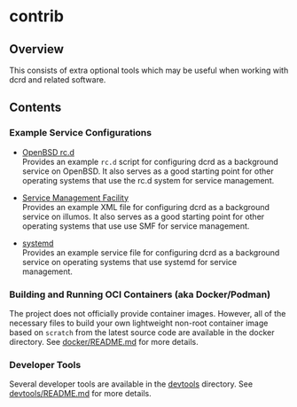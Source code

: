 contrib
=======

## Overview

This consists of extra optional tools which may be useful when working with dcrd
and related software.

## Contents

### Example Service Configurations

- [OpenBSD rc.d](services/rc.d/dcrd)  
  Provides an example `rc.d` script for configuring dcrd as a background service
  on OpenBSD.  It also serves as a good starting point for other operating
  systems that use the rc.d system for service management.

- [Service Management Facility](services/smf/dcrd.xml)  
  Provides an example XML file for configuring dcrd as a background service on
  illumos.  It also serves as a good starting point for other operating systems
  that use use SMF for service management.

- [systemd](services/systemd/dcrd.service)  
  Provides an example service file for configuring dcrd as a background service
  on operating systems that use systemd for service management.

### Building and Running OCI Containers (aka Docker/Podman)

The project does not officially provide container images.  However, all of the
necessary files to build your own lightweight non-root container image based on
`scratch` from the latest source code are available in the docker directory.
See [docker/README.md](./docker/README.md) for more details.

### Developer Tools

Several developer tools are available in the [devtools](./devtools) directory.  See
[devtools/README.md](./devtools/README.md) for more details.

